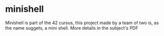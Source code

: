# minishell

Minishell is part of the 42 cursus, this project made by a team of two is, as the name suggets, a mini shell.
More details in the subject's PDF
